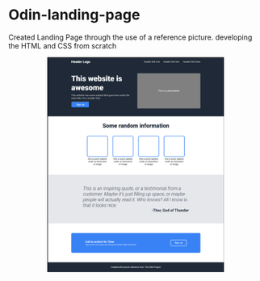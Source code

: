 # Odin-landing-page
Created Landing Page through the use of a reference picture. developing the HTML and CSS from scratch

<div align="center">
<img src="images/landing-page-screenshot.png" alt="Landing Page Screenshot" width="350" height="auto">
</div>
